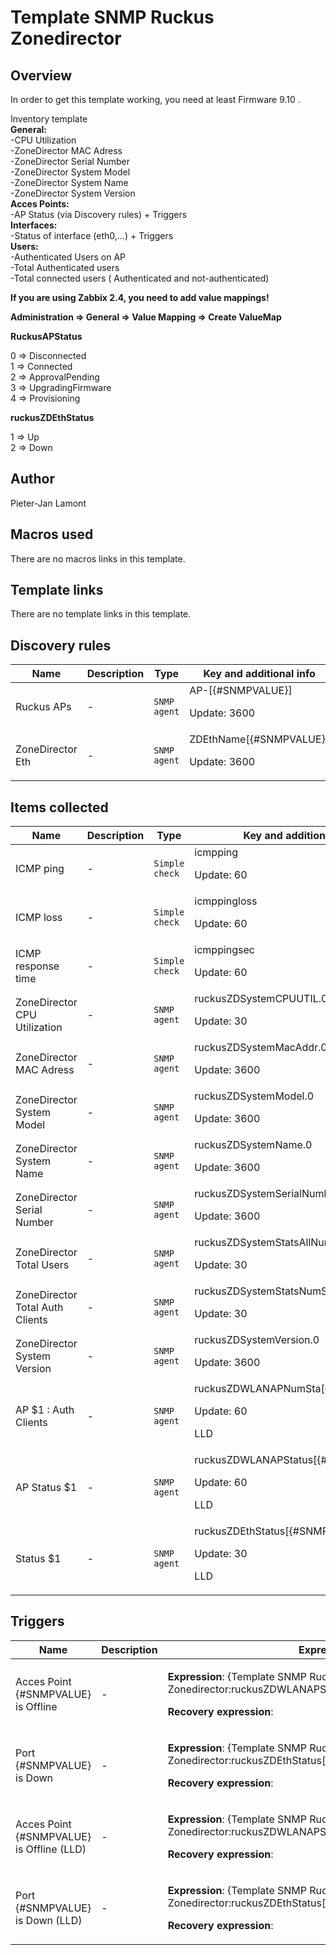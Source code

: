 # Template SNMP Ruckus Zonedirector

## Overview

In order to get this template working, you need at least Firmware 9.10 .  
  
Inventory template  
 **General:**   
 -CPU Utilization  
 -ZoneDirector MAC Adress  
 -ZoneDirector Serial Number  
 -ZoneDirector System Model  
 -ZoneDirector System Name  
 -ZoneDirector System Version  
 **Acces Points:**  
 -AP Status (via Discovery rules) + Triggers  
 **Interfaces:**  
 -Status of interface (eth0,...) + Triggers  
 **Users:**  
 -Authenticated Users on AP  
 -Total Authenticated users  
 -Total connected users ( Authenticated and not-authenticated)


**If you are using Zabbix 2.4, you need to add value mappings!**  
   
 **Administration => General => Value Mapping => Create ValueMap**  
   
 **RuckusAPStatus**  
   
 0 ⇒ Disconnected  
 1 ⇒ Connected  
 2 ⇒ ApprovalPending  
 3 ⇒ UpgradingFirmware  
 4 ⇒ Provisioning


**ruckusZDEthStatus**  
   
 1 ⇒ Up  
 2 ⇒ Down



## Author

Pieter-Jan Lamont

## Macros used

There are no macros links in this template.

## Template links

There are no template links in this template.

## Discovery rules

|Name|Description|Type|Key and additional info|
|----|-----------|----|----|
|Ruckus APs|<p>-</p>|`SNMP agent`|AP-[{#SNMPVALUE}]<p>Update: 3600</p>|
|ZoneDirector Eth|<p>-</p>|`SNMP agent`|ZDEthName[{#SNMPVALUE}]<p>Update: 3600</p>|
## Items collected

|Name|Description|Type|Key and additional info|
|----|-----------|----|----|
|ICMP ping|<p>-</p>|`Simple check`|icmpping<p>Update: 60</p>|
|ICMP loss|<p>-</p>|`Simple check`|icmppingloss<p>Update: 60</p>|
|ICMP response time|<p>-</p>|`Simple check`|icmppingsec<p>Update: 60</p>|
|ZoneDirector CPU Utilization|<p>-</p>|`SNMP agent`|ruckusZDSystemCPUUTIL.0<p>Update: 30</p>|
|ZoneDirector MAC Adress|<p>-</p>|`SNMP agent`|ruckusZDSystemMacAddr.0<p>Update: 3600</p>|
|ZoneDirector System Model|<p>-</p>|`SNMP agent`|ruckusZDSystemModel.0<p>Update: 3600</p>|
|ZoneDirector System Name|<p>-</p>|`SNMP agent`|ruckusZDSystemName.0<p>Update: 3600</p>|
|ZoneDirector Serial Number|<p>-</p>|`SNMP agent`|ruckusZDSystemSerialNumber.0<p>Update: 3600</p>|
|ZoneDirector Total Users|<p>-</p>|`SNMP agent`|ruckusZDSystemStatsAllNumSta<p>Update: 30</p>|
|ZoneDirector Total Auth Clients|<p>-</p>|`SNMP agent`|ruckusZDSystemStatsNumSta.0<p>Update: 30</p>|
|ZoneDirector System Version|<p>-</p>|`SNMP agent`|ruckusZDSystemVersion.0<p>Update: 3600</p>|
|AP $1 : Auth Clients|<p>-</p>|`SNMP agent`|ruckusZDWLANAPNumSta[{#SNMPVALUE}]<p>Update: 60</p><p>LLD</p>|
|AP Status $1|<p>-</p>|`SNMP agent`|ruckusZDWLANAPStatus[{#SNMPVALUE}]<p>Update: 60</p><p>LLD</p>|
|Status $1|<p>-</p>|`SNMP agent`|ruckusZDEthStatus[{#SNMPVALUE}]<p>Update: 30</p><p>LLD</p>|
## Triggers

|Name|Description|Expression|Priority|
|----|-----------|----------|--------|
|Acces Point {#SNMPVALUE} is Offline|<p>-</p>|<p>**Expression**: {Template SNMP Ruckus Zonedirector:ruckusZDWLANAPStatus[{#SNMPVALUE}].last(0)}=0</p><p>**Recovery expression**: </p>|average|
|Port {#SNMPVALUE} is Down|<p>-</p>|<p>**Expression**: {Template SNMP Ruckus Zonedirector:ruckusZDEthStatus[{#SNMPVALUE}].last(0)}=2</p><p>**Recovery expression**: </p>|high|
|Acces Point {#SNMPVALUE} is Offline (LLD)|<p>-</p>|<p>**Expression**: {Template SNMP Ruckus Zonedirector:ruckusZDWLANAPStatus[{#SNMPVALUE}].last(0)}=0</p><p>**Recovery expression**: </p>|average|
|Port {#SNMPVALUE} is Down (LLD)|<p>-</p>|<p>**Expression**: {Template SNMP Ruckus Zonedirector:ruckusZDEthStatus[{#SNMPVALUE}].last(0)}=2</p><p>**Recovery expression**: </p>|high|
